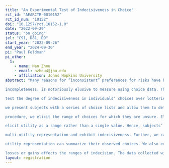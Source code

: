 ```yaml
---
title: "An Experimental Test of Indecisiveness in Choice"
rct_id: "AEARCTR-0010152"
rct_id_num: "10152"
doi: "10.1257/rct.10152-1.0"
date: "2022-09-29"
status: "on_going"
jel: "C91, D81, D9"
start_year: "2022-09-26"
end_year: "2024-09-30"
pi: "Paul Feldman"
pi_other:
  1:
    - name: Nan Zhou
    - email: nzhou4@jhu.edu
    - affiliation: Johns Hopkins University
abstract: "Many reasons for ”inconsistent” preferences for risks have been proposed. A leading explanation,
incompleteness, is notoriously elusive to measure using choice data. Therefore, we devise an experiment to
test the degree of indecisiveness in individuals’ choices over lotteries. To elicit the degree of indecisiveness,
we present subjects with a series of choice lists and allow them to defer some of their choices. With this
procedure, we elicit the range of choices for which they are unsure. Eliciting these ranges allows us to
elicit utility as a range rather than a single value. Hence, subjects’ preferences may be represented by a
multi-utility representation and exhibit indecisiveness. Further, we can test how well a multi-weighted
utility representation can summarize their observed choices. We also explore whether framing choices as
losses or gains affects the ranges of indecision. The data collected will test the incompleteness hypothesis."
layout: registration
---
```


